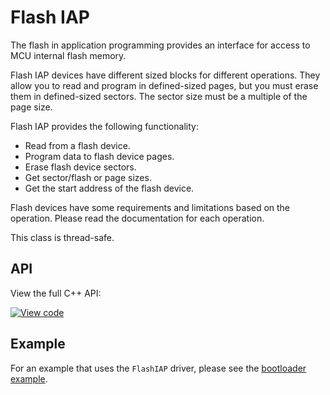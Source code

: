 # Flash IAP

The flash in application programming provides an interface for access to MCU internal flash memory.

Flash IAP devices have different sized blocks for different operations. They allow you to read and program in defined-sized pages, but you must erase them in defined-sized sectors. The sector size must be a multiple of the page size.

Flash IAP provides the following functionality:

- Read from a flash device.
- Program data to flash device pages.
- Erase flash device sectors.
- Get sector/flash or page sizes.
- Get the start address of the flash device.

Flash devices have some requirements and limitations based on the operation. Please read the documentation for each operation.

This class is thread-safe.

## API

View the full C++ API:

[![View code](https://www.mbed.com/embed/?type=library)](https://docs.mbed.com/docs/mbed-os-api/en/mbed-os-5.4/api/FlashIAP_8h_source.html)

## Example 

For an example that uses the `FlashIAP` driver, please see the [bootloader example](https://www.mbed.com/embed/?url=https://github.com/ARMmbed/mbed-os-example-bootloader).
